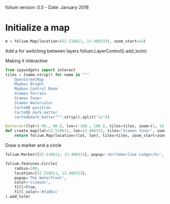  folium version: 0.5 - Date: January 2018
 
# Initialize a map

```python
m = folium.Map(location=(52.518611, 13.408333), zoom_start=14)
```

Add a for switching between layers
folium.LayerControl().add_to(m)

Making it interactive
```python
from ipywidgets import interact
tiles = [name.strip() for name in """
    OpenStreetMap
    Mapbox Bright
    Mapbox Control Room
    Stamen Terrain
    Stamen Toner
    Stamen Watercolor
    CartoDB positron
    CartoDB dark_matter
    cartodbdark_matter""".strip().split('\n')]

@interact(lat=(-90., 90.), lon=(-180., 180.), tiles=tiles, zoom=(1, 18))
def create_map(lat=52.518611, lon=13.408333, tiles="Stamen Toner", zoom=10):
    return folium.Map(location=(lat, lon), tiles=tiles, zoom_start=zoom)
```

Draw a marker and a circle
```python
folium.Marker([52.518611, 13.408333], popup='<b>Timberline Lodge</b>', icon = folium.Icon(color='green',icon='ok-sign')).add_to(m) 

folium.features.Circle(
    radius=100,
    location=[52.518611, 13.408333],
    popup='The Waterfront',
    color='crimson',
    fill=True,
    fill_color='#3186cc'
).add_to(m)
```


